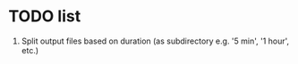  # TODO list
 
1. Split output files based on duration (as subdirectory e.g. '5 min', '1 hour', etc.)